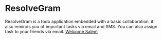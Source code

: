 # ResolveGram
ResolveGram is a todo application embedded with a basic collaboration, it also reminds you of important tasks via email and SMS. You can also assign task to your friends via email.
<a href="#">Welcome Salem</a>

